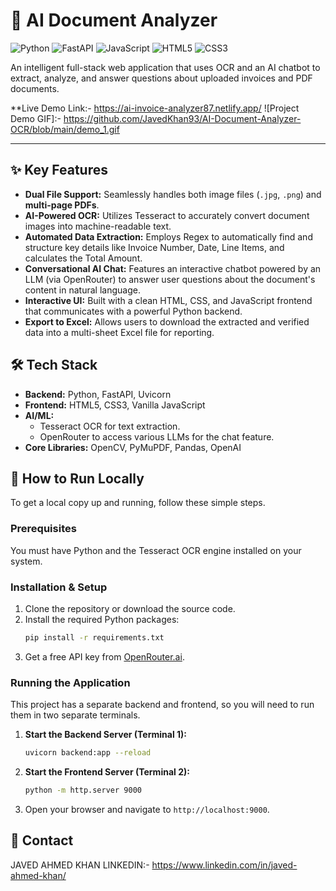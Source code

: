 # 🧾 AI Document Analyzer
![Python](https://img.shields.io/badge/Python-3776AB?style=for-the-badge&logo=python&logoColor=white)
![FastAPI](https://img.shields.io/badge/FastAPI-009688?style=for-the-badge&logo=fastapi&logoColor=white)
![JavaScript](https://img.shields.io/badge/JavaScript-F7DF1E?style=for-the-badge&logo=javascript&logoColor=black)
![HTML5](https://img.shields.io/badge/HTML5-E34F26?style=for-the-badge&logo=html5&logoColor=white)
![CSS3](https://img.shields.io/badge/CSS3-1572B6?style=for-the-badge&logo=css3&logoColor=white)

An intelligent full-stack web application that uses OCR and an AI chatbot to extract, analyze, and answer questions about uploaded invoices and PDF documents.

**Live Demo Link:- https://ai-invoice-analyzer87.netlify.app/
![Project Demo GIF]:- https://github.com/JavedKhan93/AI-Document-Analyzer-OCR/blob/main/demo_1.gif

---

## ✨ Key Features

* **Dual File Support:** Seamlessly handles both image files (`.jpg`, `.png`) and **multi-page PDFs**.
* **AI-Powered OCR:** Utilizes Tesseract to accurately convert document images into machine-readable text.
* **Automated Data Extraction:** Employs Regex to automatically find and structure key details like Invoice Number, Date, Line Items, and calculates the Total Amount.
* **Conversational AI Chat:** Features an interactive chatbot powered by an LLM (via OpenRouter) to answer user questions about the document's content in natural language.
* **Interactive UI:** Built with a clean HTML, CSS, and JavaScript frontend that communicates with a powerful Python backend.
* **Export to Excel:** Allows users to download the extracted and verified data into a multi-sheet Excel file for reporting.

## 🛠️ Tech Stack

* **Backend:** Python, FastAPI, Uvicorn
* **Frontend:** HTML5, CSS3, Vanilla JavaScript
* **AI/ML:**
    * Tesseract OCR for text extraction.
    * OpenRouter to access various LLMs for the chat feature.
* **Core Libraries:** OpenCV, PyMuPDF, Pandas, OpenAI

## 🚀 How to Run Locally

To get a local copy up and running, follow these simple steps.

### Prerequisites

You must have Python and the Tesseract OCR engine installed on your system.

### Installation & Setup

1. Clone the repository or download the source code.
2. Install the required Python packages:
    ```sh
    pip install -r requirements.txt
    ```
3. Get a free API key from [OpenRouter.ai](https://openrouter.ai/keys).

### Running the Application

This project has a separate backend and frontend, so you will need to run them in two separate terminals.

1. **Start the Backend Server (Terminal 1):**
    ```sh
    uvicorn backend:app --reload
    ```
2. **Start the Frontend Server (Terminal 2):**
    ```sh
    python -m http.server 9000
    ```
3. Open your browser and navigate to `http://localhost:9000`.

## 👤 Contact

JAVED AHMED KHAN 
LINKEDIN:- https://www.linkedin.com/in/javed-ahmed-khan/
